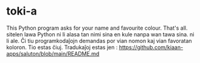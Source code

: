 # toki-a

This Python program asks for your name and favourite colour. That's all.
sitelen lawa Python ni li alasa tan nimi sina en kule nanpa wan tawa sina. ni li ale.
Ĉi tiu programkodaĵojn demandas por vian nomon kaj vian favoratan koloron. Tio estas ĉiuj.
Tradukaĵoj estas jen : https://github.com/kiaan-apps/saluton/blob/main/README.md
